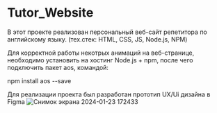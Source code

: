 # Tutor_Website
В этот проекте реализован персональный веб-сайт репетитора по английскому языку. (тех.стек: HTML, CSS, JS, Node.js, NPM)

Для корректной работы некотрых анимаций на веб-странице, необходимо установить на хостинг Node.js + npm, после чего подключить пакет aos, командой:

npm install aos --save

Для реализации проекта был разработан прототип UX/Ui дизайна в Figma
![Снимок экрана 2024-01-23 172433](https://github.com/Gelendwvwvwvein/Tutor_Website/assets/122689048/55c42a83-e857-4e2f-a230-fc124292fd4f)
